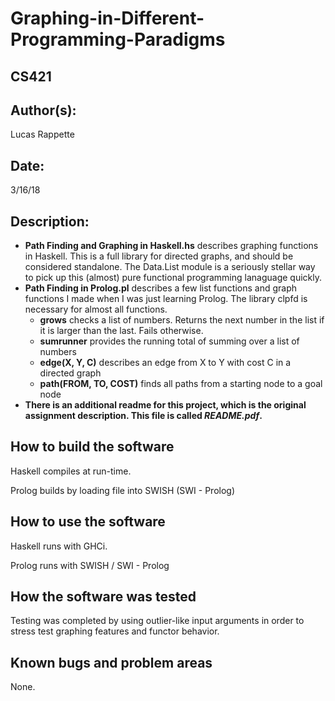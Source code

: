 #  Graphing-in-Different-Programming-Paradigms
## CS421

## Author(s):

Lucas Rappette

## Date:

3/16/18


## Description:

- __Path Finding and Graphing in Haskell.hs__ describes graphing functions in Haskell. This is a full library for directed graphs, and should be considered standalone. The Data.List module is a seriously stellar way to pick up this (almost) pure functional programming lanaguage quickly.
- __Path Finding in Prolog.pl__ describes a few list functions and graph functions I made when I was just learning Prolog. The library clpfd is necessary for almost all functions.
	- __grows__ checks a list of numbers. Returns the next number in the list if it is larger than the last. Fails otherwise.
	- __sumrunner__ provides the running total of summing over a list of numbers
	- __edge(X, Y, C)__ describes an edge from X to Y with cost C in a directed graph
	- __path(FROM, TO, COST)__ finds all paths from a starting node to a goal node
- __There is an additional readme for this project, which is the original assignment description. This file is called *README.pdf*.__


## How to build the software

Haskell compiles at run-time.

Prolog builds by loading file into SWISH (SWI - Prolog)


## How to use the software

Haskell runs with GHCi.

Prolog runs with SWISH / SWI - Prolog


## How the software was tested

Testing was completed by using outlier-like input arguments in order to stress
test graphing features and functor behavior.


## Known bugs and problem areas

None.